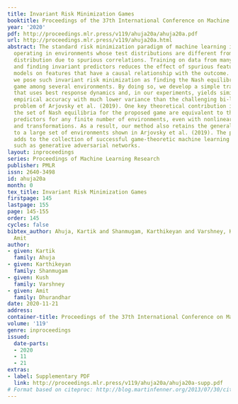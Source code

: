 ```yaml
---
title: Invariant Risk Minimization Games
booktitle: Proceedings of the 37th International Conference on Machine Learning
year: '2020'
pdf: http://proceedings.mlr.press/v119/ahuja20a/ahuja20a.pdf
url: http://proceedings.mlr.press/v119/ahuja20a.html
abstract: The standard risk minimization paradigm of machine learning is brittle when
  operating in environments whose test distributions are different from the training
  distribution due to spurious correlations. Training on data from many environments
  and finding invariant predictors reduces the effect of spurious features by concentrating
  models on features that have a causal relationship with the outcome. In this work,
  we pose such invariant risk minimization as finding the Nash equilibrium of an ensemble
  game among several environments. By doing so, we develop a simple training algorithm
  that uses best response dynamics and, in our experiments, yields similar or better
  empirical accuracy with much lower variance than the challenging bi-level optimization
  problem of Arjovsky et al. (2019). One key theoretical contribution is showing that
  the set of Nash equilibria for the proposed game are equivalent to the set of invariant
  predictors for any finite number of environments, even with nonlinear classifiers
  and transformations. As a result, our method also retains the generalization guarantees
  to a large set of environments shown in Arjovsky et al. (2019). The proposed algorithm
  adds to the collection of successful game-theoretic machine learning algorithms
  such as generative adversarial networks.
layout: inproceedings
series: Proceedings of Machine Learning Research
publisher: PMLR
issn: 2640-3498
id: ahuja20a
month: 0
tex_title: Invariant Risk Minimization Games
firstpage: 145
lastpage: 155
page: 145-155
order: 145
cycles: false
bibtex_author: Ahuja, Kartik and Shanmugam, Karthikeyan and Varshney, Kush and Dhurandhar,
  Amit
author:
- given: Kartik
  family: Ahuja
- given: Karthikeyan
  family: Shanmugam
- given: Kush
  family: Varshney
- given: Amit
  family: Dhurandhar
date: 2020-11-21
address: 
container-title: Proceedings of the 37th International Conference on Machine Learning
volume: '119'
genre: inproceedings
issued:
  date-parts:
  - 2020
  - 11
  - 21
extras:
- label: Supplementary PDF
  link: http://proceedings.mlr.press/v119/ahuja20a/ahuja20a-supp.pdf
# Format based on citeproc: http://blog.martinfenner.org/2013/07/30/citeproc-yaml-for-bibliographies/
---
```

